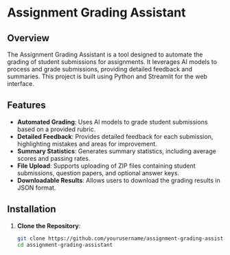 # Assignment Grading Assistant

## Overview

The Assignment Grading Assistant is a tool designed to automate the grading of student submissions for assignments. It leverages AI models to process and grade submissions, providing detailed feedback and summaries. This project is built using Python and Streamlit for the web interface.

## Features

- **Automated Grading**: Uses AI models to grade student submissions based on a provided rubric.
- **Detailed Feedback**: Provides detailed feedback for each submission, highlighting mistakes and areas for improvement.
- **Summary Statistics**: Generates summary statistics, including average scores and passing rates.
- **File Upload**: Supports uploading of ZIP files containing student submissions, question papers, and optional answer keys.
- **Downloadable Results**: Allows users to download the grading results in JSON format.

## Installation

1. **Clone the Repository**:
   ```bash
   git clone https://github.com/yourusername/assignment-grading-assistant.git
   cd assignment-grading-assistant
